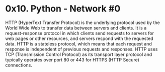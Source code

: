 # 0x10. Python - Network #0

HTTP (HyperText Transfer Protocol) is the underlying protocol used
by the World Wide Web to transfer data between servers and clients.
It is a request-response protocol in which clients send requests to
servers for web pages or other resources, and servers respond with
the requested data. HTTP is a stateless protocol, which means that
each request and response is independent of previous requests and
responses. HTTP uses TCP (Transmission Control Protocol) as its
transport layer protocol and typically operates over port 80 or 443
for HTTPS (HTTP Secure) connections.
